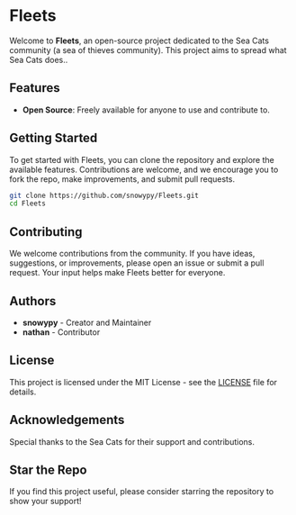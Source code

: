 
# Fleets

Welcome to **Fleets**, an open-source project dedicated to the Sea Cats community (a sea of thieves community). This project aims to spread what Sea Cats does..

## Features

- **Open Source**: Freely available for anyone to use and contribute to.

## Getting Started

To get started with Fleets, you can clone the repository and explore the available features. Contributions are welcome, and we encourage you to fork the repo, make improvements, and submit pull requests.

```bash
git clone https://github.com/snowypy/Fleets.git
cd Fleets
```

## Contributing

We welcome contributions from the community. If you have ideas, suggestions, or improvements, please open an issue or submit a pull request. Your input helps make Fleets better for everyone.

## Authors

- **snowypy** - Creator and Maintainer
- **nathan** - Contributor 

## License

This project is licensed under the MIT License - see the [LICENSE](LICENSE) file for details.

## Acknowledgements

Special thanks to the Sea Cats for their support and contributions.

## Star the Repo

If you find this project useful, please consider starring the repository to show your support!
